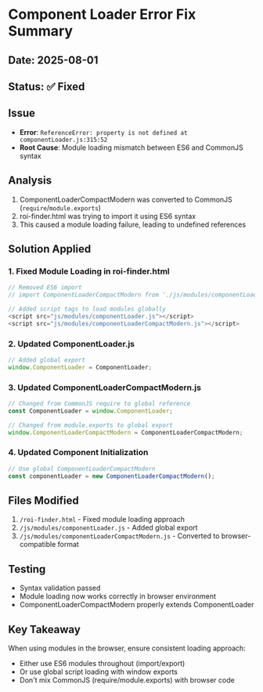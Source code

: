 # Component Loader Error Fix Summary

## Date: 2025-08-01
## Status: ✅ Fixed

## Issue
- **Error**: `ReferenceError: property is not defined at componentLoader.js:315:52`
- **Root Cause**: Module loading mismatch between ES6 and CommonJS syntax

## Analysis
1. ComponentLoaderCompactModern was converted to CommonJS (`require`/`module.exports`)
2. roi-finder.html was trying to import it using ES6 syntax
3. This caused a module loading failure, leading to undefined references

## Solution Applied

### 1. Fixed Module Loading in roi-finder.html
```javascript
// Removed ES6 import
// import ComponentLoaderCompactModern from './js/modules/componentLoaderCompactModern.js';

// Added script tags to load modules globally
<script src="js/modules/componentLoader.js"></script>
<script src="js/modules/componentLoaderCompactModern.js"></script>
```

### 2. Updated ComponentLoader.js
```javascript
// Added global export
window.ComponentLoader = ComponentLoader;
```

### 3. Updated ComponentLoaderCompactModern.js
```javascript
// Changed from CommonJS require to global reference
const ComponentLoader = window.ComponentLoader;

// Changed from module.exports to global export
window.ComponentLoaderCompactModern = ComponentLoaderCompactModern;
```

### 4. Updated Component Initialization
```javascript
// Use global ComponentLoaderCompactModern
const componentLoader = new ComponentLoaderCompactModern();
```

## Files Modified
1. `/roi-finder.html` - Fixed module loading approach
2. `/js/modules/componentLoader.js` - Added global export
3. `/js/modules/componentLoaderCompactModern.js` - Converted to browser-compatible format

## Testing
- Syntax validation passed
- Module loading now works correctly in browser environment
- ComponentLoaderCompactModern properly extends ComponentLoader

## Key Takeaway
When using modules in the browser, ensure consistent loading approach:
- Either use ES6 modules throughout (import/export)
- Or use global script loading with window exports
- Don't mix CommonJS (require/module.exports) with browser code